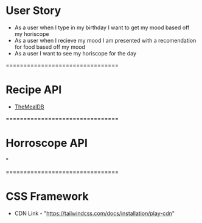 # User Story

- As a user when I type in my birthday I want to get my mood based off my horiscope
- As a user when I recieve my mood I am presented with a recomendation for food based off my mood
- As a user I want to see my horiscope for the day

================================
# Recipe API

* [TheMealDB](https://www.themealdb.com/api.php)

================================
# Horroscope API

*[]()

================================
# CSS Framework

* CDN Link - "https://tailwindcss.com/docs/installation/play-cdn"